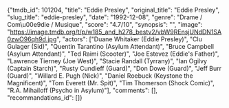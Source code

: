 {"tmdb_id": 101204, "title": "Eddie Presley", "original_title": "Eddie Presley", "slug_title": "eddie-presley", "date": "1992-12-08", "genre": "Drame / Com\u00e9die / Musique", "score": "4.7/10", "synopsis": "", "image": "https://image.tmdb.org/t/p/w185_and_h278_bestv2/vbW9REnsjUNdDN1SA0zwO96qh9d.jpg", "actors": ["Duane Whitaker (Eddie Presley)", "Clu Gulager (Sid)", "Quentin Tarantino (Asylum Attendant)", "Bruce Campbell (Asylum Attendant)", "Ted Raimi (Scooter)", "Joe Estevez (Eddie's Father)", "Lawrence Tierney (Joe West)", "Stacie Randall (Tyrrany)", "Ian Ogilvy (Captain Starch)", "Rusty Cundieff (Guard)", "Don Dowe (Guard)", "Jeff Burr (Guard)", "Willard E. Pugh (Nick)", "Daniel Roebuck (Keystone the Magnificent)", "Tom Everett (Mr. Spit)", "Tim Thomerson (Shock Comic)", "R.A. Mihailoff (Psycho in Asylum)"], "comments": [], "recommandations_id": []}